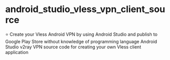 # android_studio_vless_vpn_client_source
⭐ Create your Vless Android VPN by using Android Studio and publish to Google Play Store without knowledge of programming language
Android Studio v2ray VPN source code for creating your own Vless client application
